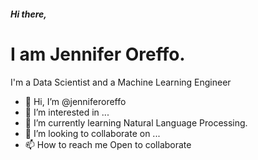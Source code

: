 

##### Hi there, 


# I am Jennifer Oreffo.

 I'm a Data Scientist and a Machine Learning Engineer
- 👋 Hi, I’m @jenniferoreffo
- 👀 I’m interested in ...
- 🌱 I’m currently learning Natural Language Processing.
- 💞️ I’m looking to collaborate on ...
- 📫 How to reach me Open to collaborate

<!---
jenniferoreffo/jenniferoreffo is a ✨ special ✨ repository because its `README.md` (this file) appears on your GitHub profile.
You can click the Preview link to take a look at your changes.
--->
